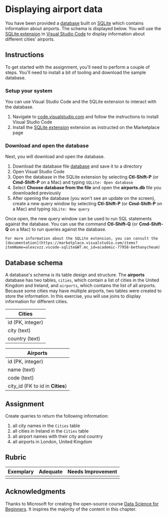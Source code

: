 # Displaying airport data

You have been provided a <a href="https://test-jupyter-notebook.github.io/static/assets/data/airports.db">database</a> built on [SQLite](https://sqlite.org/index.html) which contains information about airports. The schema is displayed below. You will use the [SQLite extension](https://marketplace.visualstudio.com/items?itemName=alexcvzz.vscode-sqlite&WT.mc_id=academic-77958-bethanycheum) in [Visual Studio Code](https://code.visualstudio.com?WT.mc_id=academic-77958-bethanycheum) to display information about different cities' airports.

## Instructions

To get started with the assignment, you'll need to perform a couple of steps. You'll need to install a bit of tooling and download the sample database.

### Setup your system

You can use Visual Studio Code and the SQLite extension to interact with the database.

1. Navigate to [code.visualstudio.com](https://code.visualstudio.com?WT.mc_id=academic-77958-bethanycheum) and follow the instructions to install Visual Studio Code
1. Install the [SQLite extension](https://marketplace.visualstudio.com/items?itemName=alexcvzz.vscode-sqlite&WT.mc_id=academic-77958-bethanycheum) extension as instructed on the Marketplace page

### Download and open the database

Next, you will download and open the database.

1. Download the database file <a href="https://test-jupyter-notebook.github.io/static/assets/data/airports.db">database</a> and save it to a directory
2. Open Visual Studio Code
3. Open the database in the SQLite extension by selecting **Ctl-Shift-P** (or **Cmd-Shift-P** on a Mac) and typing `SQLite: Open database`
4. Select **Choose database from the file** and open the **airports.db** file you downloaded previously
5. After opening the database (you won't see an update on the screen), create a new query window by selecting **Ctl-Shift-P** (or **Cmd-Shift-P** on a Mac) and typing `SQLite: New query`

Once open, the new query window can be used to run SQL statements against the database. You can use the command **Ctl-Shift-Q** (or **Cmd-Shift-Q** on a Mac) to run queries against the database.

```{note}
For more information about the SQLite extension, you can consult the [documentation](https://marketplace.visualstudio.com/items?itemName=alexcvzz.vscode-sqlite&WT.mc_id=academic-77958-bethanycheum)
```

## Database schema

A database's schema is its table design and structure. The **airports** database has two tables, `cities`, which contain a list of cities in the United Kingdom and Ireland, and `airports`, which contains the list of all airports. Because some cities may have multiple airports, two tables were created to store the information. In this exercise, you will use joins to display information for different cities.

| Cities           |
| ---------------- |
| id (PK, integer) |
| city (text)      |
| country (text)   |

| Airports                         |
| -------------------------------- |
| id (PK, integer)                 |
| name (text)                      |
| code (text)                      |
| city_id (FK to id in **Cities**) |

## Assignment

Create queries to return the following information:

1. all city names in the `Cities` table
1. all cities in Ireland in the `Cities` table
1. all airport names with their city and country
1. all airports in London, United Kingdom

## Rubric

| Exemplary | Adequate | Needs Improvement |
| --------- | -------- | ----------------- |
|           |          |                   |

## Acknowledgments

Thanks to Microsoft for creating the open-source course [Data Science for Beginners](https://github.com/microsoft/Data-Science-For-Beginners). It inspires the majority of the content in this chapter.
